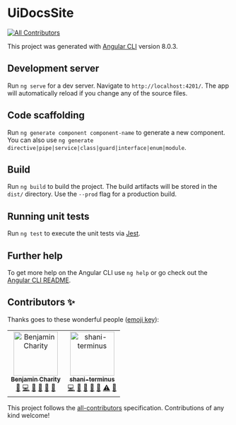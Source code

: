 # UiDocsSite
[![All Contributors](https://img.shields.io/badge/all_contributors-2-orange.svg?style=flat-square)](#contributors)

This project was generated with [Angular CLI](https://github.com/angular/angular-cli) version 8.0.3.

## Development server

Run `ng serve` for a dev server. Navigate to `http://localhost:4201/`. The app will automatically reload if you change any of the source files.

## Code scaffolding

Run `ng generate component component-name` to generate a new component. You can also use `ng generate directive|pipe|service|class|guard|interface|enum|module`.

## Build

Run `ng build` to build the project. The build artifacts will be stored in the `dist/` directory. Use the `--prod` flag for a production build.

## Running unit tests

Run `ng test` to execute the unit tests via [Jest](https://jestjs.io/).

## Further help

To get more help on the Angular CLI use `ng help` or go check out the [Angular CLI README](https://github.com/angular/angular-cli/blob/master/README.md).

## Contributors ✨

Thanks goes to these wonderful people ([emoji key](https://allcontributors.org/docs/en/emoji-key)):

<!-- ALL-CONTRIBUTORS-LIST:START - Do not remove or modify this section -->
<!-- prettier-ignore-start -->
<!-- markdownlint-disable -->
<table>
  <tr>
    <td align="center"><a href="http://benjamincharity.com"><img src="https://avatars3.githubusercontent.com/u/270193?v=4" width="100px;" alt="Benjamin Charity"/><br /><sub><b>Benjamin Charity</b></sub></a><br /><a href="#design-benjamincharity" title="Design">🎨</a> <a href="https://github.com/GetTerminus/ui-docs-site/commits?author=benjamincharity" title="Code">💻</a> <a href="https://github.com/GetTerminus/ui-docs-site/commits?author=benjamincharity" title="Documentation">📖</a> <a href="#ideas-benjamincharity" title="Ideas, Planning, & Feedback">🤔</a> <a href="#review-benjamincharity" title="Reviewed Pull Requests">👀</a> <a href="#tool-benjamincharity" title="Tools">🔧</a></td>
    <td align="center"><a href="https://github.com/shani-terminus"><img src="https://avatars3.githubusercontent.com/u/44702601?v=4" width="100px;" alt="shani-terminus"/><br /><sub><b>shani-terminus</b></sub></a><br /><a href="https://github.com/GetTerminus/ui-docs-site/commits?author=shani-terminus" title="Code">💻</a> <a href="https://github.com/GetTerminus/ui-docs-site/commits?author=shani-terminus" title="Documentation">📖</a> <a href="#ideas-shani-terminus" title="Ideas, Planning, & Feedback">🤔</a> <a href="#maintenance-shani-terminus" title="Maintenance">🚧</a> <a href="#review-shani-terminus" title="Reviewed Pull Requests">👀</a> <a href="https://github.com/GetTerminus/ui-docs-site/commits?author=shani-terminus" title="Tests">⚠️</a> <a href="#tool-shani-terminus" title="Tools">🔧</a></td>
  </tr>
</table>

<!-- markdownlint-enable -->
<!-- prettier-ignore-end -->
<!-- ALL-CONTRIBUTORS-LIST:END -->

This project follows the [all-contributors](https://github.com/all-contributors/all-contributors) specification. Contributions of any kind welcome!